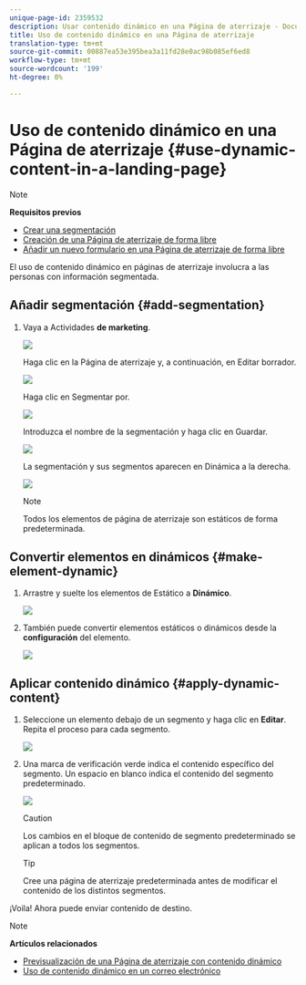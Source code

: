 ```yaml
---
unique-page-id: 2359532
description: Usar contenido dinámico en una Página de aterrizaje - Documentos de marketing - Documentación del producto
title: Uso de contenido dinámico en una Página de aterrizaje
translation-type: tm+mt
source-git-commit: 00887ea53e395bea3a11fd28e0ac98b085ef6ed8
workflow-type: tm+mt
source-wordcount: '199'
ht-degree: 0%

---
```



# Uso de contenido dinámico en una Página de aterrizaje {#use-dynamic-content-in-a-landing-page}

>[!NOTE]
>
>**Requisitos previos**
>
>* [Crear una segmentación](../../../../product-docs/personalization/segmentation-and-snippets/segmentation/create-a-segmentation.md)
>* [Creación de una Página de aterrizaje de forma libre](../../../../product-docs/demand-generation/landing-pages/free-form-landing-pages/create-a-free-form-landing-page.md)
>* [Añadir un nuevo formulario en una Página de aterrizaje de forma libre](../../../../product-docs/demand-generation/landing-pages/free-form-landing-pages/add-a-new-form-to-a-free-form-landing-page.md)

>



El uso de contenido dinámico en páginas de aterrizaje involucra a las personas con información segmentada.

## Añadir segmentación {#add-segmentation}

1. Vaya a Actividades **de marketing**.

   ![](assets/login-marketing-activities.png)

   Haga clic en la Página de aterrizaje y, a continuación, en Editar borrador.

   ![](assets/landingpageeditdraft.jpg)

   Haga clic en Segmentar por.

   ![](assets/image2015-5-21-12-3a31-3a20.png)

   Introduzca el nombre de la segmentación y haga clic en Guardar.

   ![](assets/image2014-9-16-14-3a50-3a5.png)

   La segmentación y sus segmentos aparecen en Dinámica a la derecha.

   ![](assets/image2015-5-21-12-3a36-3a40.png)

   >[!NOTE]
   >
   >Todos los elementos de página de aterrizaje son estáticos de forma predeterminada.

## Convertir elementos en dinámicos {#make-element-dynamic}

1. Arrastre y suelte los elementos de Estático a **Dinámico**.

   ![](assets/image2014-9-16-14-3a50-3a27.png)

1. También puede convertir elementos estáticos o dinámicos desde la **configuración** del elemento.

   ![](assets/image2015-5-21-12-3a39-3a41.png)

## Aplicar contenido dinámico {#apply-dynamic-content}

1. Seleccione un elemento debajo de un segmento y haga clic en **Editar**. Repita el proceso para cada segmento.

   ![](assets/image2015-5-21-12-3a42-3a11.png)

1. Una marca de verificación verde indica el contenido específico del segmento. Un espacio en blanco indica el contenido del segmento predeterminado.

   ![](assets/image2015-5-21-12-3a44-3a24.png)

   >[!CAUTION]
   >
   >Los cambios en el bloque de contenido de segmento predeterminado se aplican a todos los segmentos.

   >[!TIP]
   >
   >Cree una página de aterrizaje predeterminada antes de modificar el contenido de los distintos segmentos.

¡Voila! Ahora puede enviar contenido de destino.

>[!NOTE]
>
>**Artículos relacionados**
>
>* [Previsualización de una Página de aterrizaje con contenido dinámico](../../../../product-docs/demand-generation/landing-pages/landing-page-actions/preview-a-landing-page-with-dynamic-content.md)
>* [Uso de contenido dinámico en un correo electrónico](../../../../product-docs/email-marketing/general/functions-in-the-editor/using-dynamic-content-in-an-email.md)

>



